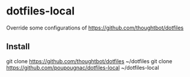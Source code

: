 # dotfiles-local
Override some configurations of https://github.com/thoughtbot/dotfiles

Install
-------

  git clone https://github.com/thoughtbot/dotfiles ~/dotfiles
  git clone https://github.com/poupougnac/dotfiles-local ~/dotfiles-local
